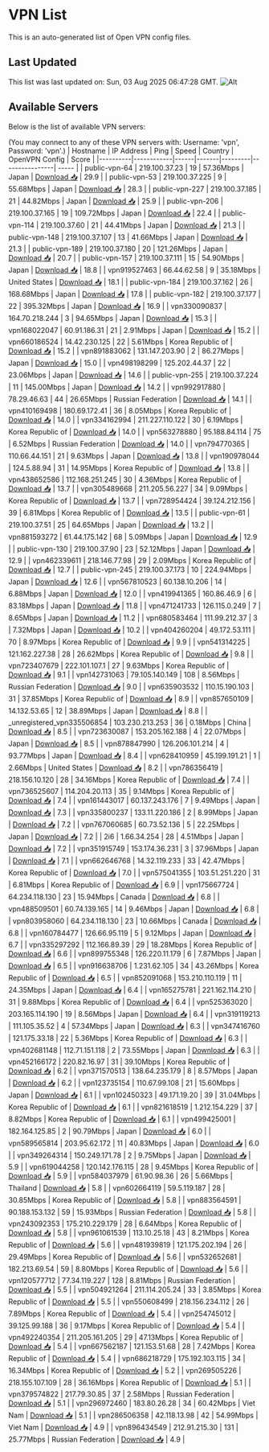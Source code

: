 # VPN List

This is an auto-generated list of Open VPN config files.

## Last Updated

This list was last updated on: Sun, 03 Aug 2025 06:47:28 GMT.
![Alt](https://repobeats.axiom.co/api/embed/186b98318ef1479477931607c1ad7d823f12451f.svg "Repobeats analytics image")

## Available Servers

Below is the list of available VPN servers:

(You may connect to any of these VPN servers with: Username: 'vpn', Password: 'vpn'.)
| Hostname | IP Address | Ping | Speed | Country | OpenVPN Config | Score |
|----------|------------|------|-------|---------|----------------| ----- |
| public-vpn-64 | 219.100.37.23 | 19 | 57.36Mbps | Japan | [Download 📥](./configs/server_0_JP.ovpn) | 29.9 |
| public-vpn-53 | 219.100.37.225 | 9 | 55.68Mbps | Japan | [Download 📥](./configs/server_1_JP.ovpn) | 28.3 |
| public-vpn-227 | 219.100.37.185 | 21 | 44.82Mbps | Japan | [Download 📥](./configs/server_2_JP.ovpn) | 25.9 |
| public-vpn-206 | 219.100.37.165 | 19 | 109.72Mbps | Japan | [Download 📥](./configs/server_3_JP.ovpn) | 22.4 |
| public-vpn-114 | 219.100.37.60 | 21 | 44.41Mbps | Japan | [Download 📥](./configs/server_4_JP.ovpn) | 21.3 |
| public-vpn-148 | 219.100.37.107 | 13 | 41.66Mbps | Japan | [Download 📥](./configs/server_5_JP.ovpn) | 21.3 |
| public-vpn-189 | 219.100.37.180 | 20 | 121.26Mbps | Japan | [Download 📥](./configs/server_6_JP.ovpn) | 20.7 |
| public-vpn-157 | 219.100.37.111 | 15 | 54.90Mbps | Japan | [Download 📥](./configs/server_7_JP.ovpn) | 18.8 |
| vpn919527463 | 66.44.62.58 | 9 | 35.18Mbps | United States | [Download 📥](./configs/server_8_US.ovpn) | 18.1 |
| public-vpn-184 | 219.100.37.162 | 26 | 168.68Mbps | Japan | [Download 📥](./configs/server_9_JP.ovpn) | 17.8 |
| public-vpn-182 | 219.100.37.177 | 22 | 395.32Mbps | Japan | [Download 📥](./configs/server_10_JP.ovpn) | 16.9 |
| vpn330090837 | 164.70.218.244 | 3 | 94.65Mbps | Japan | [Download 📥](./configs/server_11_JP.ovpn) | 15.3 |
| vpn168022047 | 60.91.186.31 | 21 | 2.91Mbps | Japan | [Download 📥](./configs/server_12_JP.ovpn) | 15.2 |
| vpn660186524 | 14.42.230.125 | 22 | 5.61Mbps | Korea Republic of | [Download 📥](./configs/server_13_KR.ovpn) | 15.2 |
| vpn891883062 | 131.147.203.90 | 2 | 86.27Mbps | Japan | [Download 📥](./configs/server_14_JP.ovpn) | 15.0 |
| vpn498198299 | 125.202.44.37 | 22 | 23.06Mbps | Japan | [Download 📥](./configs/server_15_JP.ovpn) | 14.6 |
| public-vpn-255 | 219.100.37.224 | 11 | 145.00Mbps | Japan | [Download 📥](./configs/server_16_JP.ovpn) | 14.2 |
| vpn992917880 | 78.29.46.63 | 44 | 26.65Mbps | Russian Federation | [Download 📥](./configs/server_17_RU.ovpn) | 14.1 |
| vpn410169498 | 180.69.172.41 | 36 | 8.05Mbps | Korea Republic of | [Download 📥](./configs/server_18_KR.ovpn) | 14.0 |
| vpn334162994 | 211.227.110.122 | 30 | 6.19Mbps | Korea Republic of | [Download 📥](./configs/server_19_KR.ovpn) | 14.0 |
| vpn563278880 | 95.188.84.114 | 75 | 6.52Mbps | Russian Federation | [Download 📥](./configs/server_20_RU.ovpn) | 14.0 |
| vpn794770365 | 110.66.44.151 | 21 | 9.63Mbps | Japan | [Download 📥](./configs/server_21_JP.ovpn) | 13.8 |
| vpn190978044 | 124.5.88.94 | 31 | 14.95Mbps | Korea Republic of | [Download 📥](./configs/server_22_KR.ovpn) | 13.8 |
| vpn438652586 | 112.168.251.245 | 30 | 4.36Mbps | Korea Republic of | [Download 📥](./configs/server_23_KR.ovpn) | 13.7 |
| vpn305489668 | 211.205.56.227 | 34 | 9.09Mbps | Korea Republic of | [Download 📥](./configs/server_24_KR.ovpn) | 13.7 |
| vpn728954424 | 39.124.212.156 | 39 | 6.81Mbps | Korea Republic of | [Download 📥](./configs/server_25_KR.ovpn) | 13.5 |
| public-vpn-61 | 219.100.37.51 | 25 | 64.65Mbps | Japan | [Download 📥](./configs/server_26_JP.ovpn) | 13.2 |
| vpn881593272 | 61.44.175.142 | 68 | 5.09Mbps | Japan | [Download 📥](./configs/server_27_JP.ovpn) | 12.9 |
| public-vpn-130 | 219.100.37.90 | 23 | 52.12Mbps | Japan | [Download 📥](./configs/server_28_JP.ovpn) | 12.9 |
| vpn462339611 | 218.146.77.98 | 29 | 2.09Mbps | Korea Republic of | [Download 📥](./configs/server_29_KR.ovpn) | 12.7 |
| public-vpn-245 | 219.100.37.173 | 10 | 224.94Mbps | Japan | [Download 📥](./configs/server_30_JP.ovpn) | 12.6 |
| vpn567810523 | 60.138.10.206 | 14 | 6.88Mbps | Japan | [Download 📥](./configs/server_31_JP.ovpn) | 12.0 |
| vpn419941365 | 160.86.46.9 | 6 | 83.18Mbps | Japan | [Download 📥](./configs/server_32_JP.ovpn) | 11.8 |
| vpn471241733 | 126.115.0.249 | 7 | 8.65Mbps | Japan | [Download 📥](./configs/server_33_JP.ovpn) | 11.2 |
| vpn680583464 | 111.99.212.37 | 3 | 7.32Mbps | Japan | [Download 📥](./configs/server_34_JP.ovpn) | 10.2 |
| vpn404260204 | 49.172.53.111 | 70 | 8.97Mbps | Korea Republic of | [Download 📥](./configs/server_35_KR.ovpn) | 9.9 |
| vpn541314225 | 121.162.227.38 | 28 | 26.62Mbps | Korea Republic of | [Download 📥](./configs/server_36_KR.ovpn) | 9.8 |
| vpn723407679 | 222.101.107.1 | 27 | 9.63Mbps | Korea Republic of | [Download 📥](./configs/server_37_KR.ovpn) | 9.1 |
| vpn142731063 | 79.105.140.149 | 108 | 8.56Mbps | Russian Federation | [Download 📥](./configs/server_38_RU.ovpn) | 9.0 |
| vpn635903532 | 110.15.190.103 | 31 | 37.85Mbps | Korea Republic of | [Download 📥](./configs/server_39_KR.ovpn) | 8.9 |
| vpn857650109 | 14.132.53.65 | 12 | 38.89Mbps | Japan | [Download 📥](./configs/server_40_JP.ovpn) | 8.8 |
| _unregistered_vpn335506854 | 103.230.213.253 | 36 | 0.18Mbps | China | [Download 📥](./configs/server_41_CN.ovpn) | 8.5 |
| vpn723630087 | 153.205.162.188 | 4 | 22.07Mbps | Japan | [Download 📥](./configs/server_42_JP.ovpn) | 8.5 |
| vpn878847990 | 126.206.101.214 | 4 | 93.77Mbps | Japan | [Download 📥](./configs/server_43_JP.ovpn) | 8.4 |
| vpn628410959 | 45.199.191.21 | 1 | 2.66Mbps | United States | [Download 📥](./configs/server_44_US.ovpn) | 8.2 |
| vpn786356419 | 218.156.10.120 | 28 | 34.16Mbps | Korea Republic of | [Download 📥](./configs/server_45_KR.ovpn) | 7.4 |
| vpn736525607 | 114.204.20.113 | 35 | 9.14Mbps | Korea Republic of | [Download 📥](./configs/server_46_KR.ovpn) | 7.4 |
| vpn161443017 | 60.137.243.176 | 7 | 9.49Mbps | Japan | [Download 📥](./configs/server_47_JP.ovpn) | 7.3 |
| vpn335800237 | 133.11.220.186 | 2 | 8.99Mbps | Japan | [Download 📥](./configs/server_48_JP.ovpn) | 7.2 |
| vpn767060685 | 60.73.52.136 | 5 | 22.25Mbps | Japan | [Download 📥](./configs/server_49_JP.ovpn) | 7.2 |
| 2i6 | 1.66.34.254 | 28 | 4.51Mbps | Japan | [Download 📥](./configs/server_50_JP.ovpn) | 7.2 |
| vpn351915749 | 153.174.36.231 | 3 | 37.96Mbps | Japan | [Download 📥](./configs/server_51_JP.ovpn) | 7.1 |
| vpn662646768 | 14.32.119.233 | 33 | 42.47Mbps | Korea Republic of | [Download 📥](./configs/server_52_KR.ovpn) | 7.0 |
| vpn575041355 | 103.51.251.220 | 31 | 6.81Mbps | Korea Republic of | [Download 📥](./configs/server_53_KR.ovpn) | 6.9 |
| vpn175667724 | 64.234.118.130 | 23 | 15.94Mbps | Canada | [Download 📥](./configs/server_54_CA.ovpn) | 6.8 |
| vpn488509501 | 60.74.139.165 | 14 | 9.46Mbps | Japan | [Download 📥](./configs/server_55_JP.ovpn) | 6.8 |
| vpn803958060 | 64.234.118.130 | 23 | 10.66Mbps | Canada | [Download 📥](./configs/server_56_CA.ovpn) | 6.8 |
| vpn160784477 | 126.66.95.119 | 5 | 9.12Mbps | Japan | [Download 📥](./configs/server_57_JP.ovpn) | 6.7 |
| vpn335297292 | 112.166.89.39 | 29 | 18.28Mbps | Korea Republic of | [Download 📥](./configs/server_58_KR.ovpn) | 6.6 |
| vpn899755348 | 126.220.11.179 | 6 | 7.87Mbps | Japan | [Download 📥](./configs/server_59_JP.ovpn) | 6.5 |
| vpn916638706 | 1.231.62.105 | 34 | 43.26Mbps | Korea Republic of | [Download 📥](./configs/server_60_KR.ovpn) | 6.5 |
| vpn852091068 | 153.210.110.119 | 11 | 24.35Mbps | Japan | [Download 📥](./configs/server_61_JP.ovpn) | 6.4 |
| vpn165275781 | 221.162.114.210 | 31 | 9.88Mbps | Korea Republic of | [Download 📥](./configs/server_62_KR.ovpn) | 6.4 |
| vpn525363020 | 203.165.114.190 | 19 | 8.56Mbps | Japan | [Download 📥](./configs/server_63_JP.ovpn) | 6.4 |
| vpn319119213 | 111.105.35.52 | 4 | 57.34Mbps | Japan | [Download 📥](./configs/server_64_JP.ovpn) | 6.3 |
| vpn347416760 | 121.175.33.18 | 22 | 5.36Mbps | Korea Republic of | [Download 📥](./configs/server_65_KR.ovpn) | 6.3 |
| vpn402681148 | 112.71.151.118 | 2 | 73.55Mbps | Japan | [Download 📥](./configs/server_66_JP.ovpn) | 6.3 |
| vpn452166172 | 220.82.16.97 | 31 | 39.10Mbps | Korea Republic of | [Download 📥](./configs/server_67_KR.ovpn) | 6.2 |
| vpn371570513 | 138.64.235.179 | 8 | 8.57Mbps | Japan | [Download 📥](./configs/server_68_JP.ovpn) | 6.2 |
| vpn123735154 | 110.67.99.108 | 21 | 15.60Mbps | Japan | [Download 📥](./configs/server_69_JP.ovpn) | 6.1 |
| vpn102450323 | 49.171.19.20 | 39 | 31.04Mbps | Korea Republic of | [Download 📥](./configs/server_70_KR.ovpn) | 6.1 |
| vpn821618519 | 1.212.154.229 | 37 | 8.82Mbps | Korea Republic of | [Download 📥](./configs/server_71_KR.ovpn) | 6.1 |
| vpn499425001 | 182.164.125.85 | 2 | 90.79Mbps | Japan | [Download 📥](./configs/server_72_JP.ovpn) | 6.0 |
| vpn589565814 | 203.95.62.172 | 11 | 40.83Mbps | Japan | [Download 📥](./configs/server_73_JP.ovpn) | 6.0 |
| vpn349264314 | 150.249.171.78 | 2 | 9.75Mbps | Japan | [Download 📥](./configs/server_74_JP.ovpn) | 5.9 |
| vpn619044258 | 120.142.176.115 | 28 | 9.45Mbps | Korea Republic of | [Download 📥](./configs/server_75_KR.ovpn) | 5.9 |
| vpn584037979 | 61.90.98.36 | 26 | 5.66Mbps | Thailand | [Download 📥](./configs/server_76_TH.ovpn) | 5.8 |
| vpn602664119 | 59.5.119.187 | 28 | 30.85Mbps | Korea Republic of | [Download 📥](./configs/server_77_KR.ovpn) | 5.8 |
| vpn883564591 | 90.188.153.132 | 59 | 15.93Mbps | Russian Federation | [Download 📥](./configs/server_78_RU.ovpn) | 5.8 |
| vpn243092353 | 175.210.229.179 | 28 | 6.64Mbps | Korea Republic of | [Download 📥](./configs/server_79_KR.ovpn) | 5.8 |
| vpn961061539 | 113.10.25.18 | 43 | 8.21Mbps | Korea Republic of | [Download 📥](./configs/server_80_KR.ovpn) | 5.6 |
| vpn481939819 | 121.175.202.194 | 26 | 29.49Mbps | Korea Republic of | [Download 📥](./configs/server_81_KR.ovpn) | 5.6 |
| vpn532652681 | 182.213.69.54 | 59 | 8.80Mbps | Korea Republic of | [Download 📥](./configs/server_82_KR.ovpn) | 5.6 |
| vpn120577712 | 77.34.119.227 | 128 | 8.81Mbps | Russian Federation | [Download 📥](./configs/server_83_RU.ovpn) | 5.5 |
| vpn504921264 | 211.114.205.24 | 33 | 3.85Mbps | Korea Republic of | [Download 📥](./configs/server_84_KR.ovpn) | 5.5 |
| vpn550608499 | 218.156.234.112 | 26 | 7.89Mbps | Korea Republic of | [Download 📥](./configs/server_85_KR.ovpn) | 5.4 |
| vpn254745012 | 39.125.99.188 | 36 | 9.17Mbps | Korea Republic of | [Download 📥](./configs/server_86_KR.ovpn) | 5.4 |
| vpn492240354 | 211.205.161.205 | 29 | 47.13Mbps | Korea Republic of | [Download 📥](./configs/server_87_KR.ovpn) | 5.4 |
| vpn667562187 | 121.153.51.68 | 28 | 7.42Mbps | Korea Republic of | [Download 📥](./configs/server_88_KR.ovpn) | 5.4 |
| vpn686218729 | 175.192.103.115 | 34 | 16.34Mbps | Korea Republic of | [Download 📥](./configs/server_89_KR.ovpn) | 5.2 |
| vpn269505226 | 218.155.107.109 | 28 | 36.16Mbps | Korea Republic of | [Download 📥](./configs/server_90_KR.ovpn) | 5.1 |
| vpn379574822 | 217.79.30.85 | 37 | 2.58Mbps | Russian Federation | [Download 📥](./configs/server_91_RU.ovpn) | 5.1 |
| vpn296972460 | 183.80.26.28 | 34 | 60.42Mbps | Viet Nam | [Download 📥](./configs/server_92_VN.ovpn) | 5.1 |
| vpn286506358 | 42.118.13.98 | 42 | 54.99Mbps | Viet Nam | [Download 📥](./configs/server_93_VN.ovpn) | 4.9 |
| vpn896434549 | 212.91.215.30 | 131 | 25.77Mbps | Russian Federation | [Download 📥](./configs/server_94_RU.ovpn) | 4.9 |
